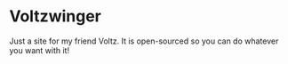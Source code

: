 # Voltzwinger
Just a site for my friend Voltz. It is open-sourced so you can do whatever you want with it!
